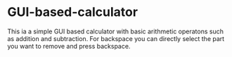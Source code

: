 # GUI-based-calculator
This ia a simple GUI based calculator with basic arithmetic operatons such as addition and subtraction. 
For backspace you can directly select the part you want to remove and press backspace.
